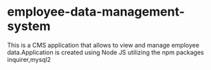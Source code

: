 # employee-data-management-system
This is a CMS application that allows to view and manage employee data.Application is created using Node JS utilizing the npm packages inquirer,mysql2
